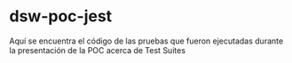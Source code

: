 # dsw-poc-jest
Aquí se encuentra el código de las pruebas que fueron ejecutadas durante la presentación de la POC acerca de Test Suites
